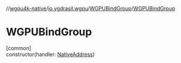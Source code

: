 //[wgpu4k-native](../../../index.md)/[io.ygdrasil.wgpu](../index.md)/[WGPUBindGroup](index.md)/[WGPUBindGroup](-w-g-p-u-bind-group.md)

# WGPUBindGroup

[common]\
constructor(handler: [NativeAddress](../../ffi/-native-address/index.md))